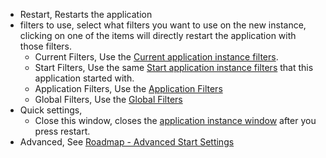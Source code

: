 - Restart, Restarts the application
- filters to use, select what filters you want to use on the new instance, clicking on one of the items will directly restart the application with those filters.
    - Current Filters, Use the [Current application instance filters](../../features/ProfilingDataFiltering#application-instance-filters.md).
    - Start Filters, Use the same [Start application instance filters](../../features/ProfilingDataFiltering#application-instance-start-filters.md) that this application started with.
    - Application Filters, Use the [Application Filters](../../features/ProfilingDataFiltering#application-filters.md)
    - Global Filters, Use the [Global Filters](../../features/ProfilingDataFiltering#user-global-filters.md)
- Quick settings, 
    - Close this window, closes the [application instance window](../ApplicationInstanceDockWindow.md) after you press restart.
- Advanced, See [Roadmap - Advanced Start Settings](../../Roadmap/AdvancedInstanceStartSettings.md)